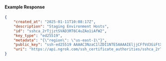 <!-- Code generated for API Clients. DO NOT EDIT. -->

#### Example Response

```json
{
	"created_at": "2025-01-11T10:08:17Z",
	"description": "Staging Environment Hosts",
	"id": "sshca_2rTjjztSVAD3RT6C4uZAo1iAfW2",
	"key_type": "ed25519",
	"metadata": "{\"region\": \"us-east-1\"}",
	"public_key": "ssh-ed25519 AAAAC3NzaC1lZDI1NTE5AAAAIEljjCFfVd3GiFtXFNCcHENJpbrW0P/AK5n/PMQkxxJA",
	"uri": "https://api.ngrok.com/ssh_certificate_authorities/sshca_2rTjjztSVAD3RT6C4uZAo1iAfW2"
}
```
